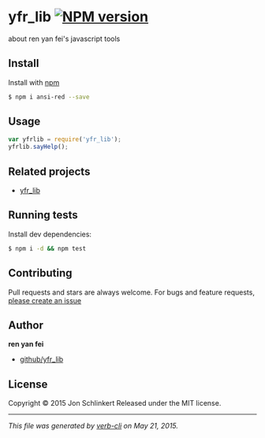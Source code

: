 # yfr_lib [![NPM version](https://badge.fury.io/js/ansi-red.svg)](http://badge.fury.io/js/ansi-red)
about ren yan fei's javascript tools


## Install

Install with [npm](https://www.npmjs.com/)

```sh
$ npm i ansi-red --save
```

## Usage

```js
var yfrlib = require('yfr_lib');
yfrlib.sayHelp();
```

## Related projects

* [yfr_lib](https://github.com/renyanfei/yfr_lib)


## Running tests

Install dev dependencies:

```sh
$ npm i -d && npm test
```

## Contributing

Pull requests and stars are always welcome. For bugs and feature requests, [please create an issue](https://github.com/jonschlinkert/ansi-red/issues/new)

## Author

**ren yan fei**

+ [github/yfr_lib](https://github.com/renyanfei)

## License

Copyright © 2015 Jon Schlinkert
Released under the MIT license.

***

_This file was generated by [verb-cli](https://github.com/assemble/verb-cli) on May 21, 2015._